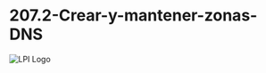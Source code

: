 # 207.2-Crear-y-mantener-zonas-DNS
![LPI Logo](../../../wallpaper/et_linux.png "Buscando al hombre nuevo")
